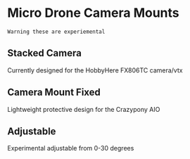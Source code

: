 # Micro Drone Camera Mounts

```
Warning these are experiemental
```

## Stacked Camera

Currently designed for the HobbyHere FX806TC camera/vtx

## Camera Mount Fixed

Lightweight protective design for the Crazypony AIO

## Adjustable

Experimental adjustable from 0-30 degrees



